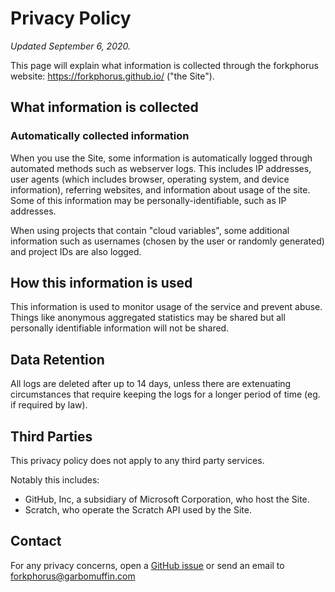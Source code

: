 # Privacy Policy

<!-- UPDATE THIS WHEN MAKING EDITS -->
*Updated September 6, 2020.*

This page will explain what information is collected through the forkphorus website: https://forkphorus.github.io/ ("the Site").

## What information is collected

### Automatically collected information

When you use the Site, some information is automatically logged through automated methods such as webserver logs. This includes IP addresses, user agents (which includes browser, operating system, and device information), referring websites, and information about usage of the site. Some of this information may be personally-identifiable, such as IP addresses.

When using projects that contain "cloud variables", some additional information such as usernames (chosen by the user or randomly generated) and project IDs are also logged.

## How this information is used

This information is used to monitor usage of the service and prevent abuse. Things like anonymous aggregated statistics may be shared but all personally identifiable information will not be shared.

## Data Retention

All logs are deleted after up to 14 days, unless there are extenuating circumstances that require keeping the logs for a longer period of time (eg. if required by law).

## Third Parties

This privacy policy does not apply to any third party services.

Notably this includes:

 - GitHub, Inc, a subsidiary of Microsoft Corporation, who host the Site.
 - Scratch, who operate the Scratch API used by the Site.

## Contact

For any privacy concerns, open a [GitHub issue](https://github.com/forkphorus/forkphorus/issues/new) or send an email to forkphorus@garbomuffin.com
